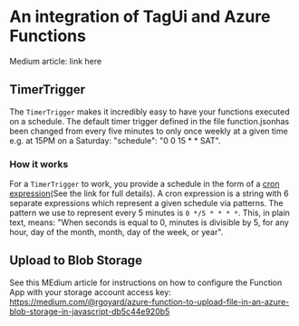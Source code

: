 # An integration of TagUi and Azure Functions

Medium article: link here

## TimerTrigger 

The `TimerTrigger` makes it incredibly easy to have your functions executed on a schedule. The default timer trigger defined in the file function.jsonhas been changed from every five minutes to only once weekly at a given time e.g. at 15PM on a Saturday: "schedule": "0 0 15 * * SAT".

### How it works

For a `TimerTrigger` to work, you provide a schedule in the form of a [cron expression](https://en.wikipedia.org/wiki/Cron#CRON_expression)(See the link for full details). A cron expression is a string with 6 separate expressions which represent a given schedule via patterns. The pattern we use to represent every 5 minutes is `0 */5 * * * *`. This, in plain text, means: "When seconds is equal to 0, minutes is divisible by 5, for any hour, day of the month, month, day of the week, or year".


## Upload to Blob Storage

See this MEdium article for instructions on how to configure the Function App with your storage account access key: https://medium.com/@rgoyard/azure-function-to-upload-file-in-an-azure-blob-storage-in-javascript-db5c44e920b5


